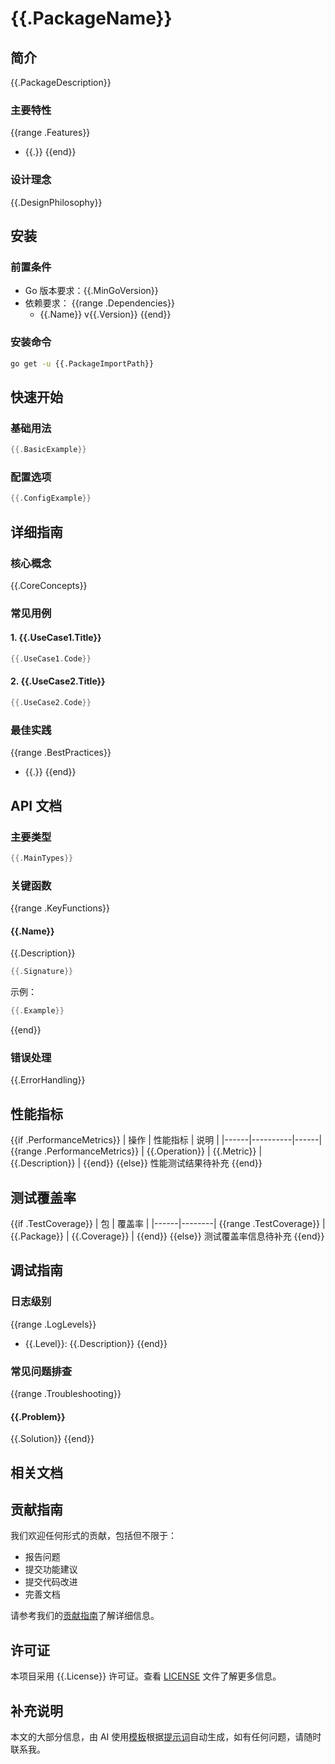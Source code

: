 # {{.PackageName}}

## 简介

{{.PackageDescription}}

### 主要特性

{{range .Features}}
- {{.}}
{{end}}

### 设计理念

{{.DesignPhilosophy}}

## 安装

### 前置条件

- Go 版本要求：{{.MinGoVersion}}
- 依赖要求：
{{range .Dependencies}}
  - {{.Name}} v{{.Version}}
{{end}}

### 安装命令

```bash
go get -u {{.PackageImportPath}}
```

## 快速开始

### 基础用法

```go
{{.BasicExample}}
```

### 配置选项

```go
{{.ConfigExample}}
```

## 详细指南

### 核心概念

{{.CoreConcepts}}

### 常见用例

#### 1. {{.UseCase1.Title}}

```go
{{.UseCase1.Code}}
```

#### 2. {{.UseCase2.Title}}

```go
{{.UseCase2.Code}}
```

### 最佳实践

{{range .BestPractices}}
- {{.}}
{{end}}

## API 文档

### 主要类型

```go
{{.MainTypes}}
```

### 关键函数

{{range .KeyFunctions}}
#### {{.Name}}

{{.Description}}

```go
{{.Signature}}
```

示例：
```go
{{.Example}}
```
{{end}}

### 错误处理

{{.ErrorHandling}}

## 性能指标

{{if .PerformanceMetrics}}
| 操作 | 性能指标 | 说明 |
|------|----------|------|
{{range .PerformanceMetrics}}
| {{.Operation}} | {{.Metric}} | {{.Description}} |
{{end}}
{{else}}
性能测试结果待补充
{{end}}

## 测试覆盖率

{{if .TestCoverage}}
| 包 | 覆盖率 |
|------|--------|
{{range .TestCoverage}}
| {{.Package}} | {{.Coverage}} |
{{end}}
{{else}}
测试覆盖率信息待补充
{{end}}

## 调试指南

### 日志级别

{{range .LogLevels}}
- {{.Level}}: {{.Description}}
{{end}}

### 常见问题排查

{{range .Troubleshooting}}
#### {{.Problem}}

{{.Solution}}
{{end}}

## 相关文档

## 贡献指南

我们欢迎任何形式的贡献，包括但不限于：

- 报告问题
- 提交功能建议
- 提交代码改进
- 完善文档

请参考我们的[贡献指南]({{.ContributingGuideLink}})了解详细信息。

## 许可证

本项目采用 {{.License}} 许可证。查看 [LICENSE](./LICENSE) 文件了解更多信息。

## 补充说明

本文的大部分信息，由 AI 使用[模板](package_readme_template.md)根据[提示词](../../prompts/docs/package_readme_generator.md)自动生成，如有任何问题，请随时联系我。